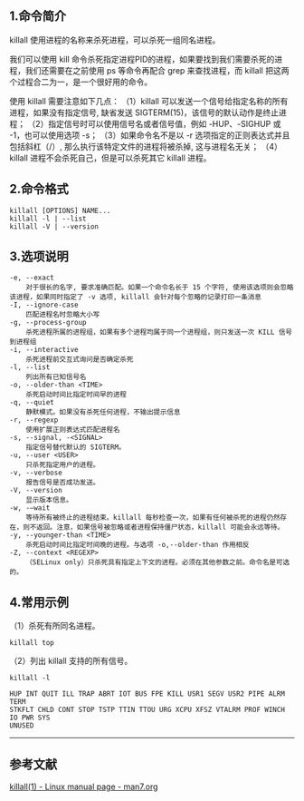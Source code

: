 ## 1.命令简介
killall 使用进程的名称来杀死进程，可以杀死一组同名进程。

我们可以使用 kill 命令杀死指定进程PID的进程，如果要找到我们需要杀死的进程，我们还需要在之前使用 ps 等命令再配合 grep 来查找进程，而 killall 把这两个过程合二为一，是一个很好用的命令。

使用 killall 需要注意如下几点：
（1）killall 可以发送一个信号给指定名称的所有进程，如果没有指定信号, 缺省发送 SIGTERM(15)，该信号的默认动作是终止进程；
（2）指定信号时可以使用信号名或者信号值，例如 -HUP、-SIGHUP 或 -1，也可以使用选项 -s；
（3）如果命令名不是以 -r 选项指定的正则表达式并且包括斜杠（/）, 那么执行该特定文件的进程将被杀掉, 这与进程名无关；
（4）killall 进程不会杀死自己，但是可以杀死其它 killall 进程。

## 2.命令格式
```shell
killall [OPTIONS] NAME...
killall -l | --list
killall -V | --version
```

## 3.选项说明
```
-e, --exact
	对于很长的名字, 要求准确匹配。如果一个命令名长于 15 个字符, 使用该选项则会忽略该进程，如果同时指定了 -v 选项, killall 会针对每个忽略的记录打印一条消息
-I, --ignore-case
	匹配进程名时忽略大小写
-g, --process-group
	杀死进程所属的进程组，如果有多个进程均属于同一个进程组，则只发送一次 KILL 信号到进程组
-i, --interactive
	杀死进程前交互式询问是否确定杀死
-l, --list
	列出所有已知信号名
-o, --older-than <TIME>
	杀死启动时间比指定时间早的进程
-q, --quiet
	静默模式。如果没有杀死任何进程，不输出提示信息
-r, --regexp
	使用扩展正则表达式匹配进程名
-s, --signal, -<SIGNAL>
	指定信号替代默认的 SIGTERM。
-u, --user <USER>
	只杀死指定用户的进程。
-v, --verbose
	报告信号是否成功发送。
-V, --version
	显示版本信息。
-w, -–wait
	等待所有被终止的进程结束。killall 每秒检查一次，如果有任何被杀死的进程仍然存在，则不返回。注意，如果信号被忽略或者进程保持僵尸状态，killall 可能会永远等待。
-y, --younger-than <TIME>
	杀死启动时间比指定时间晚的进程。与选项 -o,--older-than 作用相反
-Z, --context <REGEXP>
	（SELinux only）只杀死具有指定上下文的进程。必须在其他参数之前。命令名是可选的。
```

## 4.常用示例
（1）杀死有所同名进程。
```
killall top
```
（2）列出 killall 支持的所有信号。
```
killall -l

HUP INT QUIT ILL TRAP ABRT IOT BUS FPE KILL USR1 SEGV USR2 PIPE ALRM TERM
STKFLT CHLD CONT STOP TSTP TTIN TTOU URG XCPU XFSZ VTALRM PROF WINCH IO PWR SYS
UNUSED
```

---
## 参考文献
[killall(1) - Linux manual page - man7.org](http://man7.org/linux/man-pages/man1/killall.1.html)

<Vssue title="killall" />